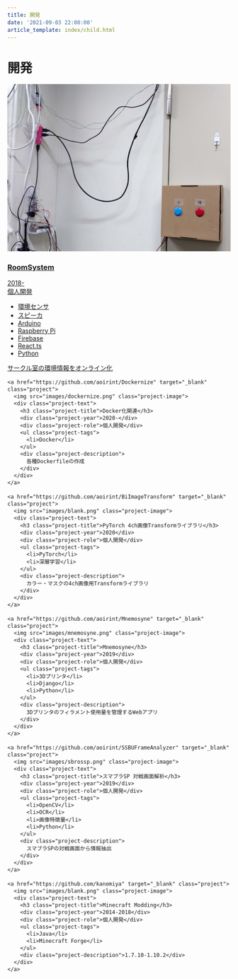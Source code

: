 ```yaml
---
title: 開発
date: '2021-09-03 22:00:00'
article_template: index/child.html
---
```


# 開発

<section class="s-projects">
  <div class="projects">
    <a href="https://github.com/aoirint/RoomSystem" target="_blank" class="project">
      <img src="images/roomsystem.jpg" class="project-image">
      <div class="project-text">
        <h3 class="project-title">RoomSystem</h3>
        <div class="project-year">2018-</div>
        <div class="project-role">個人開発</div>
        <ul class="project-tags">
          <li>環境センサ</li>
          <li>スピーカ</li>
          <li>Arduino</li>
          <li>Raspberry Pi</li>
          <li>Firebase</li>
          <li>React.ts</li>
          <li>Python</li>
        </ul>
        <div class="project-description">
          サークル室の環境情報をオンライン化
        </div>
      </div>
    </a>

    <a href="https://github.com/aoirint/Dockernize" target="_blank" class="project">
      <img src="images/dockernize.png" class="project-image">
      <div class="project-text">
        <h3 class="project-title">Docker化関連</h3>
        <div class="project-year">2020-</div>
        <div class="project-role">個人開発</div>
        <ul class="project-tags">
          <li>Docker</li>
        </ul>
        <div class="project-description">
          各種Dockerfileの作成
        </div>
      </div>
    </a>

    <a href="https://github.com/aoirint/BiImageTransform" target="_blank" class="project">
      <img src="images/blank.png" class="project-image">
      <div class="project-text">
        <h3 class="project-title">PyTorch 4ch画像Transformライブラリ</h3>
        <div class="project-year">2020</div>
        <div class="project-role">個人開発</div>
        <ul class="project-tags">
          <li>PyTorch</li>
          <li>深層学習</li>
        </ul>
        <div class="project-description">
          カラー・マスクの4ch画像用Transformライブラリ
        </div>
      </div>
    </a>

    <a href="https://github.com/aoirint/Mnemosyne" target="_blank" class="project">
      <img src="images/mnemosyne.png" class="project-image">
      <div class="project-text">
        <h3 class="project-title">Mnemosyne</h3>
        <div class="project-year">2019</div>
        <div class="project-role">個人開発</div>
        <ul class="project-tags">
          <li>3Dプリンタ</li>
          <li>Django</li>
          <li>Python</li>
        </ul>
        <div class="project-description">
          3Dプリンタのフィラメント使用量を管理するWebアプリ
        </div>
      </div>
    </a>

    <a href="https://github.com/aoirint/SSBUFrameAnalyzer" target="_blank" class="project">
      <img src="images/sbrossp.png" class="project-image">
      <div class="project-text">
        <h3 class="project-title">スマブラSP 対戦画面解析</h3>
        <div class="project-year">2019</div>
        <div class="project-role">個人開発</div>
        <ul class="project-tags">
          <li>OpenCV</li>
          <li>OCR</li>
          <li>画像特徴量</li>
          <li>Python</li>
        </ul>
        <div class="project-description">
          スマブラSPの対戦画面から情報抽出
        </div>
      </div>
    </a>

    <a href="https://github.com/kanomiya" target="_blank" class="project">
      <img src="images/blank.png" class="project-image">
      <div class="project-text">
        <h3 class="project-title">Minecraft Modding</h3>
        <div class="project-year">2014-2018</div>
        <div class="project-role">個人開発</div>
        <ul class="project-tags">
          <li>Java</li>
          <li>Minecraft Forge</li>
        </ul>
        <div class="project-description">1.7.10-1.10.2</div>
      </div>
    </a>


  </div>

</section>
